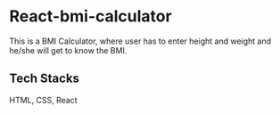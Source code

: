 # React-bmi-calculator
This is a BMI Calculator, where user has to enter height and weight and he/she will get to know the BMI.
## Tech Stacks
HTML, CSS, React
